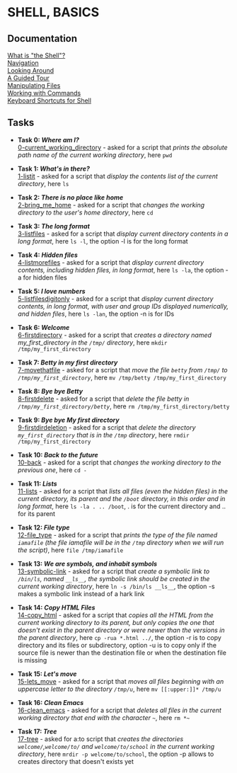 # **SHELL, BASICS**
## **Documentation**
[What is "the Shell"?](http://linuxcommand.org/lc3_lts0010.php)<br>
[Navigation](http://linuxcommand.org/lc3_lts0020.php)<br>
[Looking Around](http://linuxcommand.org/lc3_lts0030.php)<br>
[A Guided Tour](http://linuxcommand.org/lc3_lts0040.php)<br>
[Manipulating Files](http://linuxcommand.org/lc3_lts0050.php)<br>
[Working with Commands](http://linuxcommand.org/lc3_lts0060.php)<br>
[Keyboard Shortcuts for Shell](https://www.howtogeek.com/181/keyboard-shortcuts-for-bash-command-shell-for-ubuntu-debian-suse-redhat-linux-etc/)<br>

## **Tasks**
- **Task 0: _Where am I?_**<br>
    [0-current_working_directory](https://github.com/Spark4545/holbertonschool-shell/blob/master/basics/0-current_working_directory) - asked for a script that _prints the absolute path name of the current working directory_, here `pwd`

- **Task 1: _What's in there?_**<br>
    [1-listit](https://github.com/Spark4545/holbertonschool-shell/blob/master/basics/1-listit) - asked for a script that _display the contents list of the current directory_, here `ls`
    
- **Task 2: _There is no place like home_**<br>
    [2-bring_me_home](https://github.com/Spark4545/holbertonschool-shell/blob/master/basics/2-bring_me_home) - asked for a script that _changes the working directory to the user's home directory_, here `cd`
    
- **Task 3: _The long format_**<br>
    [3-listfiles](https://github.com/Spark4545/holbertonschool-shell/blob/master/basics/3-listfiles) - asked for a script that _display current directory contents in a long format_, here `ls -l`, the option -l is for the long format
    
- **Task 4: _Hidden files_**<br>
    [4-listmorefiles](https://github.com/Spark4545/holbertonschool-shell/blob/master/basics/4-listmorefiles) - asked for a script that _display current directory contents, including hidden files, in long format_, here `ls -la`, the option -a for hidden files
    
- **Task 5: _I love numbers_**<br>
    [5-listfilesdigitonly](https://github.com/Spark4545/holbertonschool-shell/blob/master/basics/5-listfilesdigitonly) - asked for a script that _display current directory contents, in long format, with user and group IDs displayed numerically, and hidden files_, here `ls -lan`, the option -n is for IDs
    
- **Task 6: _Welcome_**<br>
    [6-firstdirectory](https://github.com/Spark4545/holbertonschool-shell/blob/master/basics/6-firstdirectory) - asked for a script that _creates a directory named my_first_directory in the `/tmp/` directory_, here `mkdir /tmp/my_first_directory`
    
- **Task 7: _Betty in my first directory_**<br>
    [7-movethatfile](https://github.com/Spark4545/holbertonschool-shell/blob/master/basics/7-movethatfile) - asked for a script that _move the file `betty` from `/tmp/` to `/tmp/my_first_directory`_, here `mv /tmp/betty /tmp/my_first_directory`
    
- **Task 8: _Bye bye Betty_**<br>
    [8-firstdelete](https://github.com/Spark4545/holbertonschool-shell/blob/master/basics/8-firstdelete) - asked for a script that _delete the file betty in `/tmp/my_first_directory/betty`_, here `rm /tmp/my_first_directory/betty`
    
- **Task 9: _Bye bye My first directory_**<br>
    [9-firstdirdeletion](https://github.com/Spark4545/holbertonschool-shell/blob/master/basics/9-firstdirdeletion) - asked for a script that _delete the directory `my_first_directory` that is in the `/tmp` directory_, here `rmdir /tmp/my_first_directory`

- **Task 10: _Back to the future_**<br>
    [10-back](https://github.com/Spark4545/holbertonschool-shell/blob/master/basics/10-back) - asked for a script that _changes the working directory to the previous one_, here `cd -`

- **Task 11: _Lists_**<br>
    [11-lists](https://github.com/Spark4545/holbertonschool-shell/blob/master/basics/11-lists) - asked for a script that _lists all files (even the hidden files) in the current directory, its parent and the `/boot` directory, in this order and in long format_, here `ls -la . .. /boot`, . is for the current directory and .. for its parent
    
- **Task 12: _File type_**<br>
    [12-file_type](https://github.com/Spark4545/holbertonschool-shell/blob/master/basics/12-file_type) - asked for a script that _prints the type of the file named `iamafile` (the file iamafile will be in the `/tmp` directory when we will run the script)_, here `file /tmp/iamafile`

- **Task 13: _We are symbols, and inhabit symbols_**<br>
    [13-symbolic-link](https://github.com/Spark4545/holbertonschool-shell/blob/master/basics/13-symbolic_link) - asked for a script that _create a symbolic link to `/bin/ls`, named `__ls__`, the symbolic link should be created in the current working directory_, here `ln -s /bin/ls __ls__`, the option -s makes a symbolic link instead of a hark link
    
- **Task 14: _Copy HTML Files_**<br>
    [14-copy_html](https://github.com/Spark4545/holbertonschool-shell/blob/master/basics/14-copy_html) - asked for a script that _copies all the HTML from the current working directory to its parent, but only copies the one that doesn't exist in the parent directory or were newer than the versions in the parent directory_, here `cp -rua *.html ../`, the option -r is to copy directory and its files or subdirectory, option -u is to copy only if the source file is newer than the destination file or when the destination file is missing
    
- **Task 15: _Let's move_**<br>
    [15-lets_move](https://github.com/Spark4545/holbertonschool-shell/blob/master/basics/15-lets_move) - asked for a script that _moves all files beginning with an uppercase letter to the directory `/tmp/u`_, here `mv [[:upper:]]* /tmp/u`
    
- **Task 16: _Clean Emacs_**<br>
    [16-clean_emacs](https://github.com/Spark4545/holbertonschool-shell/blob/master/basics/16-clean_emacs) - asked for a script that _deletes all files in the current working directory that end with the character `~`_, here `rm *~`
    
- **Task 17: _Tree_**<br>
    [17-tree](https://github.com/Spark4545/holbertonschool-shell/blob/master/basics/17-tree) - asked for a:to script that _creates the directories `welcome/`,`welcome/to/` and `welcome/to/school` in the current working directory_, here `mrdir -p welcome/to/school`, the option -p allows to creates directory that doesn't exists yet    
